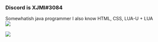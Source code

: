 ### Discord is XJMI#3084
Somewhatish java programmer 
I also know HTML, CSS, LUA-U + LUA
<br>
![ ](https://komarev.com/ghpvc/?username=XJMI&style=flat-square&color=blue)
</br>
<br>
![ ](https://github-readme-stats.vercel.app/api/top-langs/?username=XJMI&theme=cobalt&show_icons=true)
<!--
**XJMI/XJMI** is a ✨ _special_ ✨ repository because its `README.md` (this file) appears on your GitHub profile.
